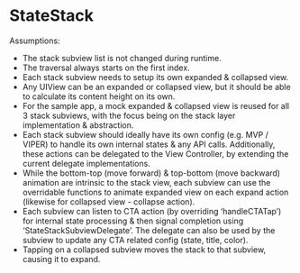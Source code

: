 # StateStack

Assumptions:

- The stack subview list is not changed during runtime.
- The traversal always starts on the first index.
- Each stack subview needs to setup its own expanded & collapsed view.
- Any UIView can be an expanded or collapsed view, but it should be able to calculate its content height on its own. 
- For the sample app, a mock expanded & collapsed view is reused for all 3 stack subviews, with the focus being on the stack layer implementation & abstraction.
- Each stack subview should ideally have its own config (e.g. MVP / VIPER) to handle its own internal states & any API calls. Additionally, these actions can be delegated to the View Controller, by extending the current delegate implementations.
- While the bottom-top (move forward) & top-bottom (move backward) animation are intrinsic to the stack view, each subview can use the overridable functions to animate expanded view on each expand action (likewise for collapsed view - collapse action).
- Each subview can listen to CTA action (by overriding ‘handleCTATap’) for internal state processing & then signal completion using ‘StateStackSubviewDelegate’. The delegate can also be used by the subview to update any CTA related config (state, title, color).
- Tapping on a collapsed subview moves the stack to that subview, causing it to expand.
